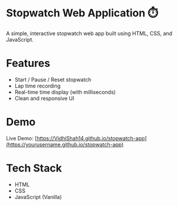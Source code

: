 # Stopwatch Web Application ⏱️

A simple, interactive stopwatch web app built using HTML, CSS, and JavaScript.

# Features
- Start / Pause / Reset stopwatch
- Lap time recording
- Real-time time display (with milliseconds)
- Clean and responsive UI

# Demo
Live Demo: [https://VidhiShah14.github.io/stopwatch-app](https://yourusername.github.io/stopwatch-app)

 # Tech Stack
- HTML
- CSS
- JavaScript (Vanilla)



